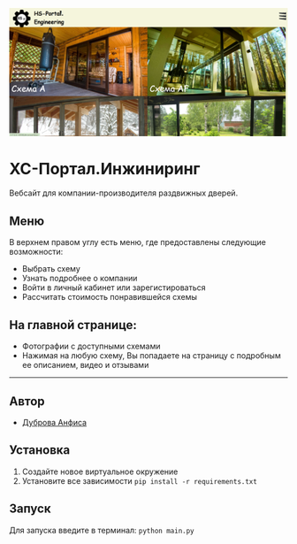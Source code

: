 ![img.png](static/img/for_README.png)
# ХС-Портал.Инжиниринг
Вебсайт для компании-производителя раздвижных дверей.
## Меню
В верхнем правом углу есть меню, где предоставлены следующие возможности:
- Выбрать схему
- Узнать подробнее о компании
- Войти в личный кабинет или зарегистироваться
- Рассчитать стоимость понравившейся схемы
## На главной странице:
- Фотографии с доступными схемами
- Нажимая на любую схему, Вы попадаете на страницу с подробным ее описанием, видео и отзывами

---
## Автор
* [Дуброва Анфиса](https://github.com/Anfisa2209)
## Установка
1. Создайте новое виртуальное окружение
2. Установите все зависимости `pip install -r requirements.txt`
## Запуск
Для запуска введите в терминал: `python main.py`

